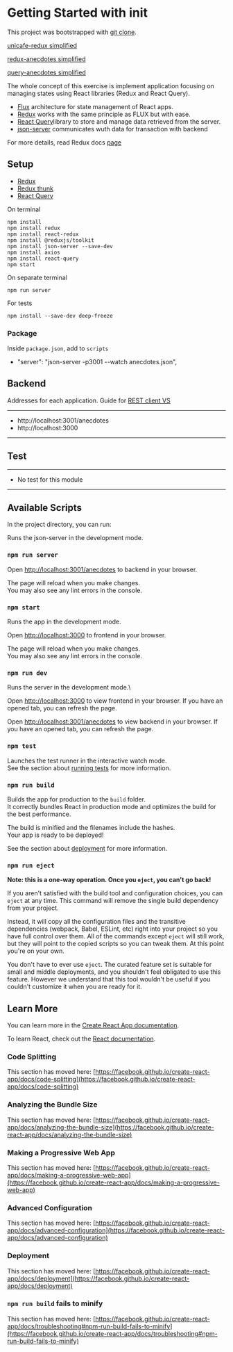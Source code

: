# Getting Started with init


This project was bootstrapped with [git clone](https://www.git-scm.com/docs/git-clone).

[unicafe-redux simplified](https://github.com/fullstack-hy2020/unicafe-redux) 

[redux-anecdotes simplified](https://github.com/fullstack-hy2020/redux-anecdotes) 

[query-anecdotes simplified](https://github.com/fullstack-hy2020/query-anecdotes)

The whole concept of this exercise is implement application focusing on managing states using React libraries (Redux and React Query). 

* [Flux](https://opensource.fb.com/) architecture for state management of React apps.
* [Redux](https://redux.js.org/) works with the same principle as FLUX but with ease.
* [React Query](https://react-query-v3.tanstack.com/)library to store and manage data retrieved from the server.
* [json-server](https://fullstackopen.com/en/part2/getting_data_from_server) communicates wuth data for transaction with backend

For more details, read Redux docs [page](https://redux.js.org/introduction/why-rtk-is-redux-today)

## Setup


* [Redux](https://react-redux.js.org/)
* [Redux thunk](https://github.com/reduxjs/redux-thunk)
* [React Query](https://tanstack.com/query/v3/)


On terminal
```
npm install
npm install redux
npm install react-redux
npm install @reduxjs/toolkit
npm install json-server --save-dev
npm install axios
npm install react-query
npm start

```
On separate terminal
```
npm run server
```

For tests
```
npm install --save-dev deep-freeze
```



### Package
Inside `package.json`, add to `scripts`
* "server": "json-server -p3001 --watch anecdotes.json",
  






## Backend

Addresses for each application. Guide for [REST client VS](https://coderethinked.com/rest-client-for-visual-studio-2022/)

------------
* http://localhost:3001/anecdotes
* http://localhost:3000
------------

## Test
------------
* No test for this module
------------


## Available Scripts

In the project directory, you can run:

Runs the json-server in the development mode.

### `npm run server`

Open [http://localhost:3001/anecdotes](http://localhost:3001/anecdotes) to backend in your browser.

The page will reload when you make changes.\
You may also see any lint errors in the console.

### `npm start`

Runs the app in the development mode.

Open [http://localhost:3000](http://localhost:3000) to frontend  in your browser.

The page will reload when you make changes.\
You may also see any lint errors in the console.


### `npm run dev`

Runs the server in the development mode.\

Open [http://localhost:3000](http://localhost:3000) to view frontend in your browser. If you have an opened tab, you can refresh the page.

Open [http://localhost:3001/anecdotes](http://localhost:3001/anecdotes)  to view backend in your browser. If you have an opened tab, you can refresh the page.



### `npm test`

Launches the test runner in the interactive watch mode.\
See the section about [running tests](https://facebook.github.io/create-react-app/docs/running-tests) for more information.

### `npm run build`

Builds the app for production to the `build` folder.\
It correctly bundles React in production mode and optimizes the build for the best performance.

The build is minified and the filenames include the hashes.\
Your app is ready to be deployed!

See the section about [deployment](https://facebook.github.io/create-react-app/docs/deployment) for more information.

### `npm run eject`

**Note: this is a one-way operation. Once you `eject`, you can't go back!**

If you aren't satisfied with the build tool and configuration choices, you can `eject` at any time. This command will remove the single build dependency from your project.

Instead, it will copy all the configuration files and the transitive dependencies (webpack, Babel, ESLint, etc) right into your project so you have full control over them. All of the commands except `eject` will still work, but they will point to the copied scripts so you can tweak them. At this point you're on your own.

You don't have to ever use `eject`. The curated feature set is suitable for small and middle deployments, and you shouldn't feel obligated to use this feature. However we understand that this tool wouldn't be useful if you couldn't customize it when you are ready for it.

## Learn More

You can learn more in the [Create React App documentation](https://facebook.github.io/create-react-app/docs/getting-started).

To learn React, check out the [React documentation](https://reactjs.org/).

### Code Splitting

This section has moved here: [https://facebook.github.io/create-react-app/docs/code-splitting](https://facebook.github.io/create-react-app/docs/code-splitting)

### Analyzing the Bundle Size

This section has moved here: [https://facebook.github.io/create-react-app/docs/analyzing-the-bundle-size](https://facebook.github.io/create-react-app/docs/analyzing-the-bundle-size)

### Making a Progressive Web App

This section has moved here: [https://facebook.github.io/create-react-app/docs/making-a-progressive-web-app](https://facebook.github.io/create-react-app/docs/making-a-progressive-web-app)

### Advanced Configuration

This section has moved here: [https://facebook.github.io/create-react-app/docs/advanced-configuration](https://facebook.github.io/create-react-app/docs/advanced-configuration)

### Deployment

This section has moved here: [https://facebook.github.io/create-react-app/docs/deployment](https://facebook.github.io/create-react-app/docs/deployment)

### `npm run build` fails to minify

This section has moved here: [https://facebook.github.io/create-react-app/docs/troubleshooting#npm-run-build-fails-to-minify](https://facebook.github.io/create-react-app/docs/troubleshooting#npm-run-build-fails-to-minify)



